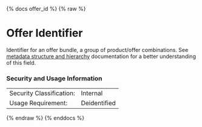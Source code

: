 {% docs offer_id %}
{% raw %}

<a name="offer_id"></a>
# Offer Identifier
Identifier for an offer bundle, a group of product/offer combinations.
See [metadata structure and hierarchy](#!/model/model.aaa_life_data_platform.staging_metadata_metadata)
documentation for a better understanding of this field.

### Security and Usage Information
|     |     |
| --- | --- |
| Security Classification: | Internal |
| Usage Requirement:       | Deidentified |

{% endraw %}
{% enddocs %}